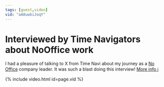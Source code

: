```yaml
---
tags: [guest,video]
vid: "aA8uwbiJoqY"
---
```


# Interviewed by Time Navigators about NoOffice work

I had a pleasure of talking to X from Time Navi about my journey as a [No Office](/nooffice) company leader. It was such a blast doing this interview!
 [More info ℹ️](https://community.timenavi.io/posts/14344817)

{% include video.html id=page.vid %}

<!--More-->


[n]: https://michael.gratis/nozbe
[np]: https://michael.gratis/nozbepersonal